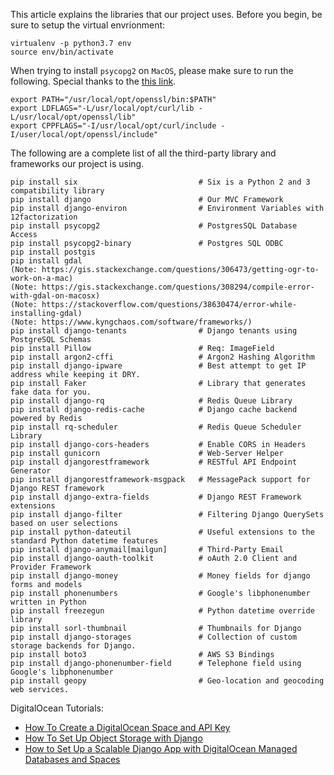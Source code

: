 This article explains the libraries that our project uses. Before you begin, be sure to setup the virtual envrionment:

```
virtualenv -p python3.7 env
source env/bin/activate
```


When trying to install ``psycopg2`` on ``MacOS``, please make sure to run the following. Special thanks to the [this link](https://stackoverflow.com/a/57617813).

```
export PATH="/usr/local/opt/openssl/bin:$PATH"
export LDFLAGS="-L/usr/local/opt/curl/lib -L/usr/local/opt/openssl/lib"
export CPPFLAGS="-I/usr/local/opt/curl/include -I/user/local/opt/openssl/include"
```

The following are a complete list of all the third-party library and frameworks our project is using.

```
pip install six                           # Six is a Python 2 and 3 compatibility library
pip install django                        # Our MVC Framework
pip install django-environ                # Environment Variables with 12factorization
pip install psycopg2                      # PostgresSQL Database Access
pip install psycopg2-binary               # Postgres SQL ODBC
pip install postgis
pip install gdal        
(Note: https://gis.stackexchange.com/questions/306473/getting-ogr-to-work-on-a-mac)
(Note: https://gis.stackexchange.com/questions/308294/compile-error-with-gdal-on-macosx)
(Note: https://stackoverflow.com/questions/38630474/error-while-installing-gdal)
(Note: https://www.kyngchaos.com/software/frameworks/)
pip install django-tenants                # Django tenants using PostgreSQL Schemas
pip install Pillow                        # Req: ImageField
pip install argon2-cffi                   # Argon2 Hashing Algorithm
pip install django-ipware                 # Best attempt to get IP address while keeping it DRY.
pip install Faker                         # Library that generates fake data for you.
pip install django-rq                     # Redis Queue Library
pip install django-redis-cache            # Django cache backend powered by Redis
pip install rq-scheduler                  # Redis Queue Scheduler Library
pip install django-cors-headers           # Enable CORS in Headers
pip install gunicorn                      # Web-Server Helper
pip install djangorestframework           # RESTful API Endpoint Generator
pip install djangorestframework-msgpack   # MessagePack support for Django REST framework
pip install django-extra-fields           # Django REST Framework extensions
pip install django-filter                 # Filtering Django QuerySets based on user selections
pip install python-dateutil               # Useful extensions to the standard Python datetime features
pip install django-anymail[mailgun]       # Third-Party Email
pip install django-oauth-toolkit          # oAuth 2.0 Client and Provider Framework
pip install django-money                  # Money fields for django forms and models
pip install phonenumbers                  # Google's libphonenumber written in Python
pip install freezegun                     # Python datetime override library
pip install sorl-thumbnail                # Thumbnails for Django
pip install django-storages               # Collection of custom storage backends for Django.
pip install boto3                         # AWS S3 Bindings
pip install django-phonenumber-field      # Telephone field using Google's libphonenumber
pip install geopy                         # Geo-location and geocoding web services.
```

DigitalOcean Tutorials:
* [How To Create a DigitalOcean Space and API Key](https://www.digitalocean.com/community/tutorials/how-to-create-a-digitalocean-space-and-api-key)
* [How To Set Up Object Storage with Django](https://www.digitalocean.com/community/tutorials/how-to-set-up-object-storage-with-django)
* [How to Set Up a Scalable Django App with DigitalOcean Managed Databases and Spaces](https://www.digitalocean.com/community/tutorials/how-to-set-up-a-scalable-django-app-with-digitalocean-managed-databases-and-spaces)

